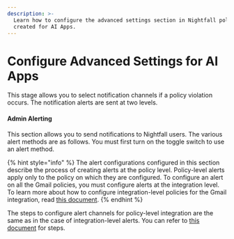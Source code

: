 ```yaml
---
description: >-
  Learn how to configure the advanced settings section in Nightfall policies
  created for AI Apps.
---
```


# Configure Advanced Settings for AI Apps

This stage allows you to select notification channels if a policy violation occurs. The notification alerts are sent at two levels.

#### Admin Alerting <a href="#admin-alerting" id="admin-alerting"></a>

This section allows you to send notifications to Nightfall users. The various alert methods are as follows. You must first turn on the toggle switch to use an alert method.

{% hint style="info" %}
The alert configurations configured in this section describe the process of creating alerts at the policy level. Policy-level alerts apply only to the policy on which they are configured. To configure an alert on all the Gmail policies, you must configure alerts at the integration level. To learn more about how to configure integration-level policies for the Gmail integration, read [this document](https://help.nightfall.ai/nightfall-ai/nightfall-for-chatgpt/configuring-integration-alerts).
{% endhint %}

The steps to configure alert channels for policy-level integration are the same as in the case of integration-level alerts. You can refer to [this document](https://help.nightfall.ai/nightfall-ai/nightfall-for-chatgpt/configuring-integration-alerts#configure-alerts-at-the-integration-level) for steps.

#### &#x20; <a href="#automated-actions" id="automated-actions"></a>

